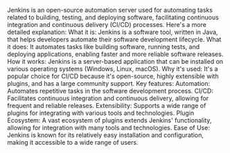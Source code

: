 Jenkins is an open-source automation server used for automating tasks related to building, testing, and deploying software, facilitating continuous integration and continuous delivery (CI/CD) processes. 
Here's a more detailed explanation:
What it is:
Jenkins is a software tool, written in Java, that helps developers automate their software development lifecycle. 
What it does:
It automates tasks like building software, running tests, and deploying applications, enabling faster and more reliable software releases. 
How it works:
Jenkins is a server-based application that can be installed on various operating systems (Windows, Linux, macOS). 
Why it's used:
It's a popular choice for CI/CD because it's open-source, highly extensible with plugins, and has a large community support. 
Key features:
Automation: Automates repetitive tasks in the software development process. 
CI/CD: Facilitates continuous integration and continuous delivery, allowing for frequent and reliable releases. 
Extensibility: Supports a wide range of plugins for integrating with various tools and technologies. 
Plugin Ecosystem: A vast ecosystem of plugins extends Jenkins' functionality, allowing for integration with many tools and technologies. 
Ease of Use: Jenkins is known for its relatively easy installation and configuration, making it accessible to a wide range of users. 